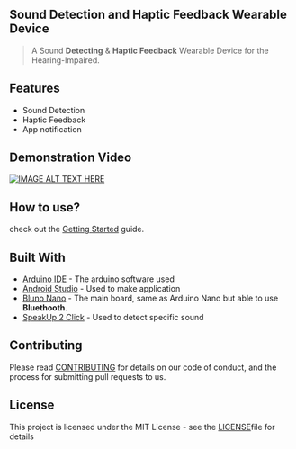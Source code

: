 ## Sound Detection and Haptic Feedback Wearable Device 

> A Sound **Detecting** & **Haptic Feedback** Wearable Device for the Hearing-Impaired.

## Features

- Sound Detection
- Haptic Feedback
- App notification

 
## Demonstration Video
[![IMAGE ALT TEXT HERE](http://img.youtube.com/vi/sZo0_dYGKFw/0.jpg)](http://www.youtube.com/watch?v=sZo0_dYGKFw)


## How to use?

check out the [Getting Started](https://emily7485.github.io/2019/06/14/pj-sound/) guide.


## Built With

* [Arduino IDE](https://www.arduino.cc/) - The arduino software used
* [Android Studio](https://developer.android.com/studio/?gclid=EAIaIQobChMIuoHf5PHn4gIVhqqWCh1m5Av5EAAYASAAEgJjQ_D_BwE) - Used to make application
* [Bluno Nano](https://www.dfrobot.com/product-1122.html?gclid=EAIaIQobChMIutTP8fHn4gIVF6mWCh1UawjxEAAYASAAEgKCGPD_BwE) - The main board, same as Arduino Nano but able to use **Bluethooth**.
* [SpeakUp 2 Click](https://www.mikroe.com/speakup-2-click) - Used to detect specific sound


## Contributing

Please read [CONTRIBUTING](https://gist.github.com/emily7485/be9662f632063012c84f394ab0ff423b) for details on our code of conduct, and the process for submitting pull requests to us.


## License

This project is licensed under the MIT License - see the [LICENSE](https://gist.github.com/emily7485/22bbc7aa64f6c8ee33850ad88bafdfcf)file for details

